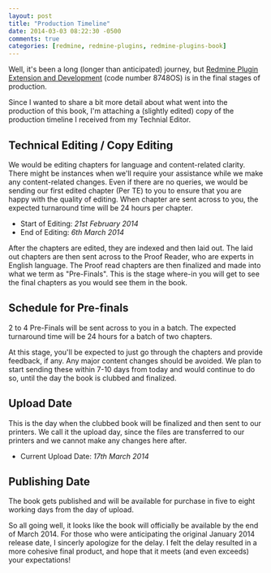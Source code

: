 ```yaml
---
layout: post
title: "Production Timeline"
date: 2014-03-03 08:22:30 -0500
comments: true
categories: [redmine, redmine-plugins, redmine-plugins-book]
---
```


Well, it's been a long (longer than anticipated) journey, but [Redmine Plugin Extension and Development](http://www.packtpub.com/redmine-plugin-extension-and-development/book) (code number 8748OS) is in the final stages of production.

Since I wanted to share a bit more detail about what went into the production of this book, I'm attaching a (slightly edited) copy of the production timeline I received from my Technial Editor.

<!-- more -->

## Technical Editing / Copy Editing

We would be editing chapters for language and content-related clarity. There might be instances when we'll require your assistance while we make any content-related changes. Even if there are no queries, we would be sending our first edited chapter (Per TE) to you to ensure that you are happy with the quality of editing. When chapter are sent across to you, the expected turnaround time will be 24 hours per chapter.

* Start of Editing: *21st February 2014*
* End of Editing: *6th March 2014*

After the chapters  are edited, they are indexed  and then laid out. The laid out chapters are then sent across to the Proof Reader, who are experts in English language. The Proof read chapters are then finalized and made into what we term as "Pre-Finals". This is the stage where-in you will get to see the final chapters as you would see them in the book.

## Schedule for Pre-finals

2 to 4 Pre-Finals will be sent across to you in a batch. The expected turnaround time will be 24 hours for a batch of two chapters.

At this stage, you'll be expected to just go through the chapters and provide feedback, if any. Any major content changes should be avoided. We plan to start sending these within 7-10 days from today and would continue to do so, until the day the book is clubbed and finalized.

## Upload Date

This is the day when the clubbed book will be finalized and then sent to our printers. We call it the upload day, since the files are transferred to our printers and we cannot make any changes here after.

* Current Upload Date: *17th March 2014*

## Publishing Date

The book gets published and will be available for purchase in five to eight working days from the day of upload.

So all going well, it looks like the book will officially be available by the end of March 2014. For those who were anticipating the original January 2014 release date, I sincerly apologize for the delay. I felt the delay resulted in a more cohesive final product, and hope that it meets (and even exceeds) your expectations!